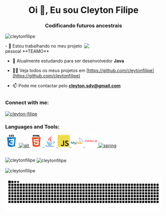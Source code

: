 <h1 align="center">Oi 👋, Eu sou Cleyton Filipe</h1>
<h3 align="center">Codificando futuros ancestrais</h3>

<p align="left"> <img src="https://komarev.com/ghpvc/?username=cleytonfilipe&label=Profile%20views&color=0e75b6&style=flat" alt="cleytonfilipe" /> </p>
<img align="right" src="https://user-images.githubusercontent.com/74038190/216644497-1951db19-8f3d-4e44-ac08-8e9d7e0d94a7.gif" width="250">
- 🔭 Estou trabalhando no meu projeto pessoal **TEAMO**

- 🌱 Atualmente estudando para ser desenvolvedor **Java**

- 👨‍💻 Veja todos os meus projetos em [https://github.com/cleytonfilipe](https://github.com/cleytonfilipe)

- 📫 Pode me contactar pelo **cleyton.sdv@gmail.com**

##

<h3 align="left">Connect with me:</h3>
<p align="left">
<a href="https://linkedin.com/in/cleyton-filipe" target="blank"><img align="center" src="https://raw.githubusercontent.com/rahuldkjain/github-profile-readme-generator/master/src/images/icons/Social/linked-in-alt.svg" alt="cleyton-filipe" height="30" width="40" /></a>
</p>

<h3 align="left">Languages and Tools:</h3>
<p align="left"> <a href="https://www.w3schools.com/css/" target="_blank" rel="noreferrer"> <img src="https://raw.githubusercontent.com/devicons/devicon/master/icons/css3/css3-original-wordmark.svg" alt="css3" width="40" height="40"/> </a> <a href="https://git-scm.com/" target="_blank" rel="noreferrer"> <img src="https://www.vectorlogo.zone/logos/git-scm/git-scm-icon.svg" alt="git" width="40" height="40"/> </a> <a href="https://www.w3.org/html/" target="_blank" rel="noreferrer"> <img src="https://raw.githubusercontent.com/devicons/devicon/master/icons/html5/html5-original-wordmark.svg" alt="html5" width="40" height="40"/> </a> <a href="https://www.java.com" target="_blank" rel="noreferrer"> <img src="https://raw.githubusercontent.com/devicons/devicon/master/icons/java/java-original.svg" alt="java" width="40" height="40"/> </a> <a href="https://developer.mozilla.org/en-US/docs/Web/JavaScript" target="_blank" rel="noreferrer"> <img src="https://raw.githubusercontent.com/devicons/devicon/master/icons/javascript/javascript-original.svg" alt="javascript" width="40" height="40"/> </a> <a href="https://www.mysql.com/" target="_blank" rel="noreferrer"> <img src="https://raw.githubusercontent.com/devicons/devicon/master/icons/mysql/mysql-original-wordmark.svg" alt="mysql" width="40" height="40"/> </a> <a href="https://www.oracle.com/" target="_blank" rel="noreferrer"> <img src="https://raw.githubusercontent.com/devicons/devicon/master/icons/oracle/oracle-original.svg" alt="oracle" width="40" height="40"/> </a> <a href="https://spring.io/" target="_blank" rel="noreferrer"> <img src="https://www.vectorlogo.zone/logos/springio/springio-icon.svg" alt="spring" width="40" height="40"/> </a> </p>

##

<p><img align="left" src="https://github-readme-stats.vercel.app/api/top-langs?username=cleytonfilipe&show_icons=true&locale=en&layout=compact" alt="cleytonfilipe" /></p>

<p>&nbsp;<img align="center" src="https://github-readme-stats.vercel.app/api?username=cleytonfilipe&show_icons=true&locale=en" alt="cleytonfilipe" /></p>

<p><img align="center" src="https://github-readme-streak-stats.herokuapp.com/?user=cleytonfilipe&" alt="cleytonfilipe" /></p>

<picture>
  <source media="(prefers-color-scheme: dark)" srcset="https://raw.githubusercontent.com/cleytonfilipe/cleytonfilipe/output/github-contribution-grid-snake-dark.svg">
  <source media="(prefers-color-scheme: light)" srcset="https://raw.githubusercontent.com/cleytonfilipe/cleytonfilipe/output/github-contribution-grid-snake.svg">
  <img alt="github contribution grid snake animation" src="https://raw.githubusercontent.com/cleytonfilipe/cleytonfilipe/output/github-contribution-grid-snake.svg">
</picture>
